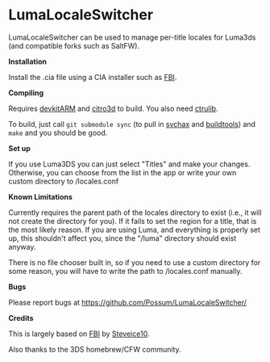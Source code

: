 # LumaLocaleSwitcher

LumaLocaleSwitcher can be used to manage per-title locales for Luma3ds (and
compatible forks such as SaltFW).

**Installation**

Install the .cia file using a CIA installer such as
[FBI](https://github.com/Steveice10/FBI/releases).

**Compiling**

Requires [devkitARM](http://sourceforge.net/projects/devkitpro/files/devkitARM/)
and [citro3d](https://github.com/fincs/citro3d) to build. You also need
[ctrulib](https://github.com/smealum/ctrulib).

To build, just call `git submodule sync` (to pull in
[svchax](https://github.com/aliaspider/svchax) and
[buildtools](git://github.com/Steveice10/buildtools)) and `make` and you should
be good.

**Set up**

If you use Luma3DS you can just select "Titles" and make your changes.
Otherwise, you can choose from the list in the app or write your own custom
directory to /locales.conf

**Known Limitations**

Currently requires the parent path of the locales directory to exist (i.e., it
will not create the directory for you). If it fails to set the region for a
title, that is the most likely reason. If you are using Luma, and everything is
properly set up, this shouldn't affect you, since the "/luma" directory should
exist anyway.

There is no file chooser built in, so if you need to use a custom directory for
some reason, you will have to write the path to /locales.conf manually.

**Bugs**

Please report bugs at https://github.com/Possum/LumaLocaleSwitcher/

**Credits**

This is largely based on [FBI](https://github.com/Steveice10/FBI) by
[Steveice10](https://github.com/Steveice10).

Also thanks to the 3DS homebrew/CFW community.
